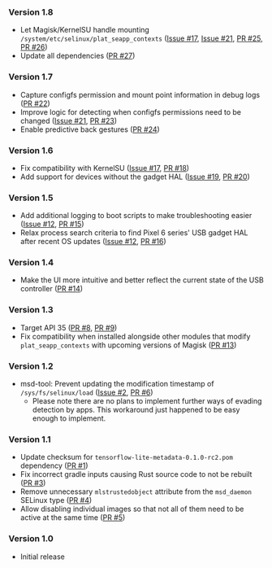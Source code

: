 <!--
    When adding new changelog entries, use [Issue #0] to link to issues and
    [PR #0] to link to pull requests. Then run:

        ./gradlew changelogUpdateLinks

    to update the actual links at the bottom of the file.
-->

### Version 1.8

* Let Magisk/KernelSU handle mounting `/system/etc/selinux/plat_seapp_contexts` ([Issue #17], [Issue #21], [PR #25], [PR #26])
* Update all dependencies ([PR #27])

### Version 1.7

* Capture configfs permission and mount point information in debug logs ([PR #22])
* Improve logic for detecting when configfs permissions need to be changed ([Issue #21], [PR #23])
* Enable predictive back gestures ([PR #24])

### Version 1.6

* Fix compatibility with KernelSU ([Issue #17], [PR #18])
* Add support for devices without the gadget HAL ([Issue #19], [PR #20])

### Version 1.5

* Add additional logging to boot scripts to make troubleshooting easier ([Issue #12], [PR #15])
* Relax process search criteria to find Pixel 6 series' USB gadget HAL after recent OS updates ([Issue #12], [PR #16])

### Version 1.4

* Make the UI more intuitive and better reflect the current state of the USB controller ([PR #14])

### Version 1.3

* Target API 35 ([PR #8], [PR #9])
* Fix compatibility when installed alongside other modules that modify `plat_seapp_contexts` with upcoming versions of Magisk ([PR #13])

### Version 1.2

* msd-tool: Prevent updating the modification timestamp of `/sys/fs/selinux/load` ([Issue #2], [PR #6])
  * Please note there are no plans to implement further ways of evading detection by apps. This workaround just happened to be easy enough to implement.

### Version 1.1

* Update checksum for `tensorflow-lite-metadata-0.1.0-rc2.pom` dependency ([PR #1])
* Fix incorrect gradle inputs causing Rust source code to not be rebuilt ([PR #3])
* Remove unnecessary `mlstrustedobject` attribute from the `msd_daemon` SELinux type ([PR #4])
* Allow disabling individual images so that not all of them need to be active at the same time ([PR #5])

### Version 1.0

* Initial release

<!-- Do not manually edit the lines below. Use `./gradlew changelogUpdateLinks` to regenerate. -->
[Issue #2]: https://github.com/chenxiaolong/MSD/issues/2
[Issue #12]: https://github.com/chenxiaolong/MSD/issues/12
[Issue #17]: https://github.com/chenxiaolong/MSD/issues/17
[Issue #19]: https://github.com/chenxiaolong/MSD/issues/19
[Issue #21]: https://github.com/chenxiaolong/MSD/issues/21
[PR #1]: https://github.com/chenxiaolong/MSD/pull/1
[PR #3]: https://github.com/chenxiaolong/MSD/pull/3
[PR #4]: https://github.com/chenxiaolong/MSD/pull/4
[PR #5]: https://github.com/chenxiaolong/MSD/pull/5
[PR #6]: https://github.com/chenxiaolong/MSD/pull/6
[PR #8]: https://github.com/chenxiaolong/MSD/pull/8
[PR #9]: https://github.com/chenxiaolong/MSD/pull/9
[PR #13]: https://github.com/chenxiaolong/MSD/pull/13
[PR #14]: https://github.com/chenxiaolong/MSD/pull/14
[PR #15]: https://github.com/chenxiaolong/MSD/pull/15
[PR #16]: https://github.com/chenxiaolong/MSD/pull/16
[PR #18]: https://github.com/chenxiaolong/MSD/pull/18
[PR #20]: https://github.com/chenxiaolong/MSD/pull/20
[PR #22]: https://github.com/chenxiaolong/MSD/pull/22
[PR #23]: https://github.com/chenxiaolong/MSD/pull/23
[PR #24]: https://github.com/chenxiaolong/MSD/pull/24
[PR #25]: https://github.com/chenxiaolong/MSD/pull/25
[PR #26]: https://github.com/chenxiaolong/MSD/pull/26
[PR #27]: https://github.com/chenxiaolong/MSD/pull/27
